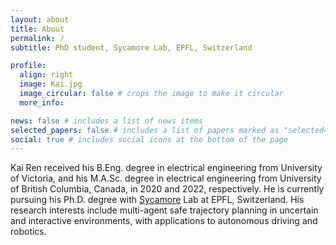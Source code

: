 ```yaml
---
layout: about
title: About
permalink: /
subtitle: PhD student, Sycamore Lab, EPFL, Switzerland

profile:
  align: right
  image: Kai.jpg
  image_circular: false # crops the image to make it circular
  more_info:

news: false # includes a list of news items
selected_papers: false # includes a list of papers marked as "selected={true}"
social: true # includes social icons at the bottom of the page
---
```


Kai Ren received his B.Eng. degree in electrical engineering from University of Victoria, and his M.A.Sc. degree in electrical engineering from University of British Columbia, Canada, in 2020 and 2022, respectively. He is currently pursuing his Ph.D. degree with [Sycamore](https://www.epfl.ch/labs/sycamore/) Lab at EPFL, Switzerland. His research interests include multi-agent safe trajectory planning in uncertain and interactive environments, with applications to autonomous driving and robotics.
